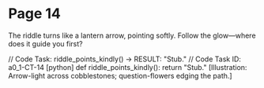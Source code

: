 # Page 14


The riddle turns like a lantern arrow, pointing softly.
Follow the glow—where does it guide you first?

// Code Task: riddle_points_kindly() → RESULT: "Stub."
// Code Task ID: a0_1-CT-14
[python]
def riddle_points_kindly():
    return "Stub."
[Illustration: Arrow-light across cobblestones; question-flowers edging the path.]
